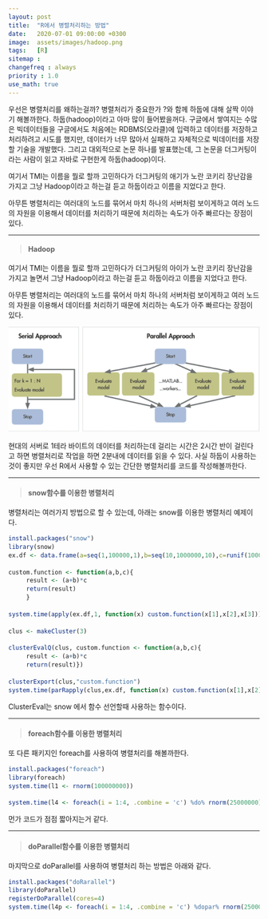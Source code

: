 ```yaml
---
layout: post
title:  "R에서 병렬처리하는 방법"
date:   2020-07-01 09:00:00 +0300
image:  assets/images/hadoop.png
tags:   [R]
sitemap :
changefreq : always
priority : 1.0
use_math: true
--- 
```



우선은 병렬처리를 왜하는걸까? 병렬처리가 중요한가 ?와 함께 하둡에 대해 살짝 이야기 해볼까한다. 하둡(hadoop)이라고 아마 많이 들어봤을꺼다. 구글에서 쌓여지는 수많은 빅데이터들을 구글에서도 처음에는 RDBMS(오라클)에 입력하고 데이터를 저장하고 처리하려고 시도를 했지만, 데이터가 너무 많아서 실패하고 자체적으로 빅데이터를 저장할 기술을 개발했다. 그리고 대외적으로 논문 하나를 발표했는데, 그 논문을 더그커팅이라는 사람이 읽고 자바로 구현한게 하둡(hadoop)이다.


여기서 TMI는 이름을 뭘로 할까 고민하다가 더그커팅의 애기가 노란 코키리 장난감을 가지고 그냥 Hadoop이라고 하는걸 듣고 하둡이라고 이름을 지었다고 한다. 

아무튼 병렬처리는 여러대의 노드를 묶어서 마치 하나의 서버처럼 보이게하고 여러 노드의 자원을 이용해서 데이터를 처리하기 때문에 처리하는 속도가 아주 빠르다는 장점이 있다.


---------


> #### Hadoop


여기서 TMI는 이름을 뭘로 할까 고민하다가 더그커팅의 아이가 노란 코키리 장난감을 가지고 놀면서 그냥 Hadoop이라고 하는걸 듣고 하둡이라고 이름을 지었다고 한다. 

아무튼 병렬처리는 여러대의 노드를 묶어서 마치 하나의 서버처럼 보이게하고 여러 노드의 자원을 이용해서 데이터를 처리하기 때문에 처리하는 속도가 아주 빠르다는 장점이 있다.


<center><img src="../assets/images/hadoop.png" ></center>



현대의 서버로 1테라 바이트의 데이터를 처리하는데 걸리는 시간은 2시간 반이 걸린다고 하면 병렬처리로 작업을 하면 2분내에 데이터를 읽을 수 있다. 사실 하둡이 사용하는 것이 좋지만 우선 R에서 사용할 수 있는 간단한 병렬처리를 코드를 작성해볼까한다. 

-----------


> #### snow함수를 이용한 병렬처리

병렬처리는 여러가지 방법으로 할 수 있는데, 아래는 snow를 이용한 병렬처리 예제이다. 

```r
install.packages("snow")
library(snow)
ex.df <- data.frame(a=seq(1,100000,1),b=seq(10,1000000,10),c=runif(10000))

custom.function <- function(a,b,c){
     result <- (a+b)*c
     return(result)
     }

system.time(apply(ex.df,1, function(x) custom.function(x[1],x[2],x[3])))

clus <- makeCluster(3)

clusterEvalQ(clus, custom.function <- function(a,b,c){
     result <- (a+b)*c
     return(result)})

clusterExport(clus,"custom.function")
system.time(parRapply(clus,ex.df, function(x) custom.function(x[1],x[2],x[3])))
```

ClusterEval‎는 snow 에서 함수 선언할때 사용하는 함수이다.


-----------


> #### foreach함수를 이용한 병렬처리

또 다른 패키지인 foreach를 사용하여 병렬처리를 해볼까한다.

```r
install.packages("foreach")
library(foreach)
system.time(l1 <- rnorm(100000000))

system.time(l4 <- foreach(i = 1:4, .combine = 'c') %do% rnorm(25000000))
```

먼가 코드가 점점 짧아지는거 같다. 


-----------


> #### doParallel함수를 이용한 병렬처리

마지막으로 doParallel를 사용하여 병렬처리 하는 방법은 아래와 같다. 


```r
install.packages("doRarallel")
library(doParallel)
registerDoParallel(cores=4)
system.time(l4p <- foreach(i = 1:4, .combine = 'c') %dopar% rnorm(25000000)) 
```
